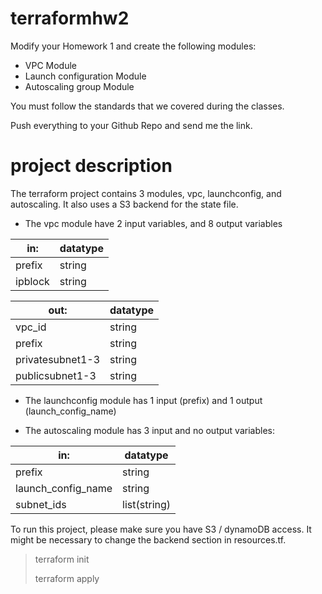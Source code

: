# terraformhw2
Modify your Homework 1 and create the following modules:

- VPC Module
- Launch configuration Module
- Autoscaling group Module

You must follow the standards that we covered during the classes.

Push everything to your Github Repo and send me the link.

# project description

The terraform project contains 3 modules, vpc, launchconfig, and autoscaling. 
It also uses a S3 backend for the state file.  

- The vpc module have 2 input variables, and 8 output variables 

| in:				| datatype	|
| --- | --- |
| prefix			| string	|
| ipblock			| string	|

|out:				| datatype	|
| --- | --- |
| vpc_id			| string	|
| prefix			| string	|
| privatesubnet1-3	| string	|
| publicsubnet1-3	| string	|

- The launchconfig module has 1 input (prefix) and 1 output (launch_config_name)

- The autoscaling module has 3 input and no output variables:

| in:					| datatype	|
| --- | --- |
| prefix				| string	|
| launch_config_name	| string	|
| subnet_ids			| list(string)|


To run this project, please make sure you have S3 / dynamoDB access. 
It might be necessary to change the backend section in resources.tf.
> terraform init
> 
> terraform apply
